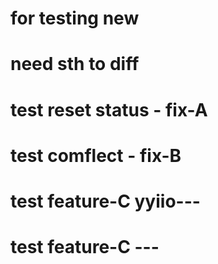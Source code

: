 # for testing new
# need sth to diff
# test reset status - fix-A
# test comflect - fix-B
# test feature-C yyiio---
# test feature-C ---
